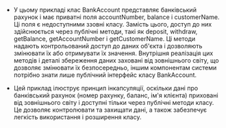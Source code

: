- У цьому прикладі клас BankAccount представляє банківський рахунок і має приватні поля accountNumber, balance і customerName.
Ці поля є недоступними ззовні класу. Замість цього, доступ до них здійснюється через публічні методи, такі як deposit,
withdraw, getBalance, getAccountNumber і getCustomerName. Ці методи надають контрольований доступ до даних об'єкта і 
дозволяють змінювати їх або отримувати їх значення. Внутрішня реалізація цих методів і деталі збереження даних заховані 
від зовнішнього світу, що дозволяє змінювати їх безпосередньо, іншим компонентам системи потрібно знати лише публічний 
інтерфейс класу BankAccount.

- Цей приклад ілюструє принцип інкапсуляції, оскільки дані про банківський рахунок (номер рахунку, баланс, ім'я клієнта)
приховані від зовнішнього світу і доступні тільки через публічні методи класу. 
Це дозволяє контролювати та захищати дані, а також забезпечує легкість використання і розширення класу.
